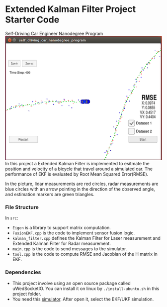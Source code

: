 # Extended Kalman Filter Project Starter Code
Self-Driving Car Engineer Nanodegree Program
![result](forREADME/result.png)
In this project a Extended Kalman Filter is implemented to esitmate the position and velocity of a bicycle that travel around a simulated car. The performance of EKF is evaluated by Root Mean Squared Error(RMSE).

In the picture, lidar measurements are red circles, radar measurements are blue circles with an arrow pointing in the direction of the observed angle, and estimation markers are green triangles.

### File Structure
In `src`:
* `Eigen` is a library to support matrix computation.
* `FusionEKF.cpp` is the code to implement sensor fusion logic.
* `kalman_filter.cpp` defines the Kalman Filter for Laser measurement and Extended Kalman Filter for Radar measurement.
* `main.cpp` is the code to send messages to the simulator.
* `tool.cpp` is the code to compute RMSE and Jacobian of the H matrix in EKF.
### Dependencies
* This project involve using an open source package called uWedSocketIO. You can install it on linux by `./install-ubuntu.sh` in this project folder.
* You need this [simulator](https://github.com/udacity/self-driving-car-sim/releases/). After open it, select the EKF/UKF simulation. 